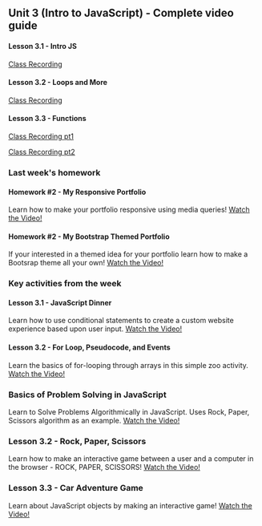 ## Unit 3 (Intro to JavaScript) - Complete video guide

#### Lesson 3.1 - Intro JS

[Class Recording](https://codingbootcamp.hosted.panopto.com/Panopto/Pages/Viewer.aspx?id=19d2e00d-b555-4901-b9f8-ab270008a096)

#### Lesson 3.2 - Loops and More
[Class Recording](https://codingbootcamp.hosted.panopto.com/Panopto/Pages/Viewer.aspx?id=79837c3f-9b24-4f5c-86cc-ab29000a1568)

#### Lesson 3.3 - Functions

[Class Recording pt1](https://codingbootcamp.hosted.panopto.com/Panopto/Pages/Viewer.aspx?id=f8dd5ee1-08d3-486d-b8cf-ab2a0107d59a)

[Class Recording pt2](https://codingbootcamp.hosted.panopto.com/Panopto/Pages/Viewer.aspx?id=2a490eb5-f7b6-44d6-9d4f-ab2a011aa549)


### Last week's homework

#### Homework #2 - My Responsive Portfolio

Learn how to make your portfolio responsive using media queries!
[Watch the Video!](https://www.youtube.com/watch?v=jF0kIhpX6tk)

#### Homework #2 - My Bootstrap Themed Portfolio

If your interested in a themed idea for your portfolio learn how to make a Bootsrap theme all your own!
[Watch the Video!](https://youtu.be/C3cMAcsv1Lg)

### Key activities from the week

#### Lesson 3.1 - JavaScript Dinner

Learn how to use conditional statements to create a custom website experience based upon user input.
[Watch the Video!](https://www.youtube.com/watch?v=rlhhRVO5EOg)

#### Lesson 3.2 - For Loop, Pseudocode, and Events

Learn the basics of for-looping through arrays in this simple zoo activity.
[Watch the Video!](https://www.youtube.com/watch?v=zJO9g7S2_Xo)

### Basics of Problem Solving in JavaScript

Learn to Solve Problems Algorithmically in JavaScript. Uses Rock, Paper, Scissors algorithm as an example.
[Watch the Video!](https://www.youtube.com/watch?v=zRWDJOqeDhg&index=5&list=PLgJ8UgkiorCmEChEWfh7sxPvQwYAx3Kt0)

### Lesson 3.2 - Rock, Paper, Scissors

Learn how to make an interactive game between a user and a computer in the browser - ROCK, PAPER, SCISSORS!
[Watch the Video!](https://www.youtube.com/watch?v=Tio88WjwFO0)

### Lesson 3.3 - Car Adventure Game

Learn about JavaScript objects by making an interactive game!
[Watch the Video!](https://www.youtube.com/watch?v=jtU6YrNPv7E&feature=youtu.be)